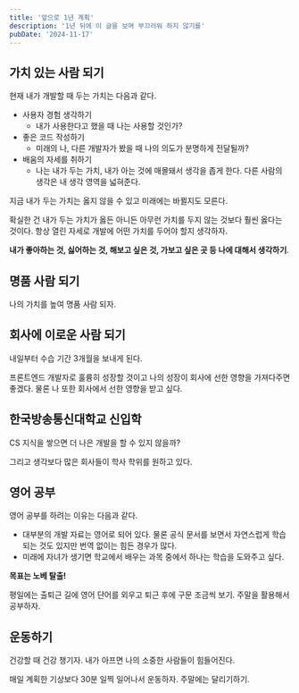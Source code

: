 ```yaml
---
title: '앞으로 1년 계획'
description: '1년 뒤에 이 글을 보며 부끄러워 하지 않기를'
pubDate: '2024-11-17'
---
```


## 가치 있는 사람 되기

현재 내가 개발할 때 두는 가치는 다음과 같다.

- 사용자 경험 생각하기
  - 내가 사용한다고 했을 때 나는 사용할 것인가?
- 좋은 코드 작성하기
  - 미래의 나, 다른 개발자가 봤을 때 나의 의도가 분명하게 전달될까?
- 배움의 자세를 취하기
  - 나는 내가 두는 가치, 내가 아는 것에 매몰돼서 생각을 좁게 한다. 다른 사람의 생각은 내 생각 영역을 넓혀준다.

지금 내가 두는 가치는 옳지 않을 수 있고 미래에는 바뀔지도 모른다.

확실한 건 내가 두는 가치가 옳든 아니든 아무런 가치를 두지 않는 것보다 훨씬 옳다는 것이다. 항상 열린 자세로 개발에 어떤 가치를 두어야 할지 생각하자.

**내가 좋아하는 것, 싫어하는 것, 해보고 싶은 것, 가보고 싶은 곳 등 나에 대해서 생각하기**.

## 명품 사람 되기

나의 가치를 높여 명품 사람 되자.

## 회사에 이로운 사람 되기

내일부터 수습 기간 3개월을 보내게 된다.

프론트엔드 개발자로 훌륭히 성장할 것이고 나의 성장이 회사에 선한 영향을 가져다주면 좋겠다. 물론 나 또한 회사에서 선한 영향을 받고 싶다.

## 한국방송통신대학교 신입학

CS 지식을 쌓으면 더 나은 개발을 할 수 있지 않을까?

그리고 생각보다 많은 회사들이 학사 학위를 원하고 있다.

## 영어 공부

영어 공부를 하려는 이유는 다음과 같다.

- 대부분의 개발 자료는 영어로 되어 있다. 물론 공식 문서를 보면서 자연스럽게 학습되는 것도 있지만 번역 없이는 힘든 경우가 많다.
- 미래에 자녀가 생기면 학교에서 배우는 과목 중에서 하나는 학습을 도와주고 싶다.

**목표는 노베 탈출!**

평일에는 출퇴근 길에 영어 단어를 외우고 퇴근 후에 구문 조금씩 보기. 주말을 활용해서 공부하자.

## 운동하기

건강할 때 건강 챙기자. 내가 아프면 나의 소중한 사람들이 힘들어진다.

매일 계획한 기상보다 30분 일찍 일어나서 운동하자. 주말에는 달리기하기.
